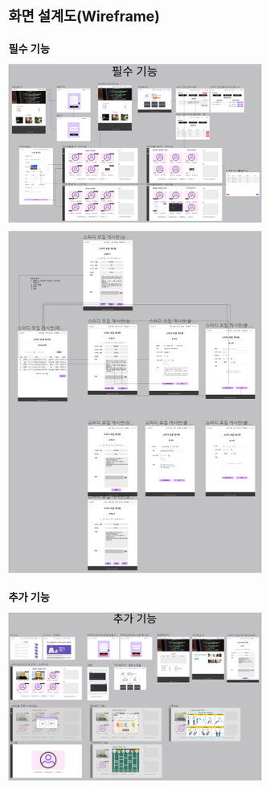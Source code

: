 # 화면 설계도(Wireframe)

## 필수 기능

![필수기능_1](./img/필수기능1.PNG)

![필수기능_2](./img/필수기능2.PNG)


## 추가 기능
![추가기능](./img/추가기능.PNG)